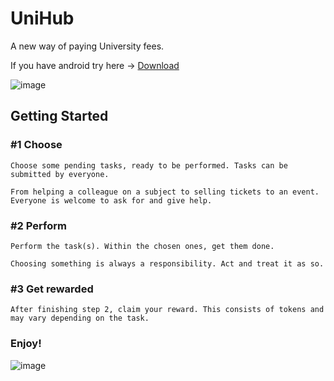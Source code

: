 # UniHub

A new way of paying University fees.

If you have android try here -> [Download](https://www.mediafire.com/file/pz974pxuxa5xxmt/Unihub.apk/file)

![image](https://user-images.githubusercontent.com/55790466/149672372-7358d242-b798-4273-bb92-22bb499f49a6.png)

## Getting Started


  ### #1 Choose

    Choose some pending tasks, ready to be performed. Tasks can be submitted by everyone.

    From helping a colleague on a subject to selling tickets to an event. Everyone is welcome to ask for and give help.



  ### #2 Perform

    Perform the task(s). Within the chosen ones, get them done.

    Choosing something is always a responsibility. Act and treat it as so.


  ### #3 Get rewarded

    After finishing step 2, claim your reward. This consists of tokens and may vary depending on the task.

  
  
  ### Enjoy!


![image](https://user-images.githubusercontent.com/55790466/149672413-f3990581-2844-428a-844e-146aba7923fe.png)

